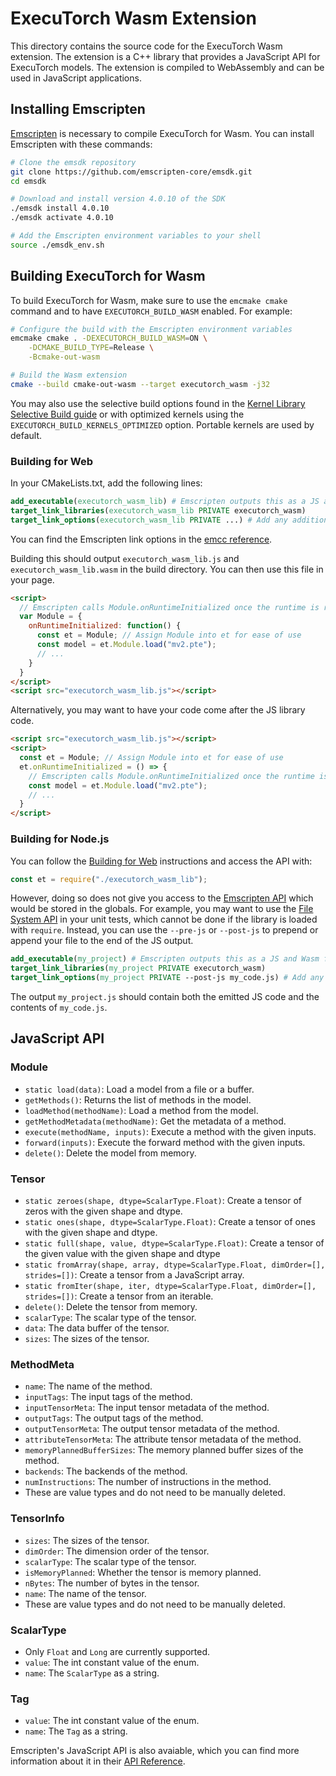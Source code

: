 # ExecuTorch Wasm Extension

This directory contains the source code for the ExecuTorch Wasm extension. The extension is a C++ library that provides a JavaScript API for ExecuTorch models. The extension is compiled to WebAssembly and can be used in JavaScript applications.

## Installing Emscripten

[Emscripten](https://emscripten.org/index.html) is necessary to compile ExecuTorch for Wasm. You can install Emscripten with these commands:

```bash
# Clone the emsdk repository
git clone https://github.com/emscripten-core/emsdk.git
cd emsdk

# Download and install version 4.0.10 of the SDK
./emsdk install 4.0.10
./emsdk activate 4.0.10

# Add the Emscripten environment variables to your shell
source ./emsdk_env.sh
```

## Building ExecuTorch for Wasm

To build ExecuTorch for Wasm, make sure to use the `emcmake cmake` command and to have `EXECUTORCH_BUILD_WASM` enabled. For example:

```bash
# Configure the build with the Emscripten environment variables
emcmake cmake . -DEXECUTORCH_BUILD_WASM=ON \
    -DCMAKE_BUILD_TYPE=Release \
    -Bcmake-out-wasm

# Build the Wasm extension
cmake --build cmake-out-wasm --target executorch_wasm -j32
```

You may also use the selective build options found in the [Kernel Library Selective Build guide](../../docs/source/kernel-library-selective-build.md) or with optimized kernels using the `EXECUTORCH_BUILD_KERNELS_OPTIMIZED` option. Portable kernels are used by default.

### Building for Web

In your CMakeLists.txt, add the following lines:

```cmake
add_executable(executorch_wasm_lib) # Emscripten outputs this as a JS and Wasm file
target_link_libraries(executorch_wasm_lib PRIVATE executorch_wasm)
target_link_options(executorch_wasm_lib PRIVATE ...) # Add any additional link options here
```

You can find the Emscripten link options in the [emcc reference](https://emscripten.org/docs/tools_reference/emcc.html).

Building this should output `executorch_wasm_lib.js` and `executorch_wasm_lib.wasm` in the build directory. You can then use this file in your page.

```html
<script>
  // Emscripten calls Module.onRuntimeInitialized once the runtime is ready.
  var Module = {
    onRuntimeInitialized: function() {
      const et = Module; // Assign Module into et for ease of use
      const model = et.Module.load("mv2.pte");
      // ...
    }
  }
</script>
<script src="executorch_wasm_lib.js"></script>
```

Alternatively, you may want to have your code come after the JS library code.

```html
<script src="executorch_wasm_lib.js"></script>
<script>
  const et = Module; // Assign Module into et for ease of use
  et.onRuntimeInitialized = () => {
    // Emscripten calls Module.onRuntimeInitialized once the runtime is ready.
    const model = et.Module.load("mv2.pte");
    // ...
  }
</script>
```

### Building for Node.js

You can follow the [Building for Web](#building-for-web) instructions and access the API with:

```js
const et = require("./executorch_wasm_lib");
```

However, doing so does not give you access to the [Emscripten API](https://emscripten.org/docs/api_reference/index.html) which would be stored in the globals. For example, you may want to use the [File System API](https://emscripten.org/docs/api_reference/Filesystem-API.html) in your unit tests, which cannot be done if the library is loaded with `require`. Instead, you can use the `--pre-js` or `--post-js` to prepend or append your file to the end of the JS output.

```cmake
add_executable(my_project) # Emscripten outputs this as a JS and Wasm file
target_link_libraries(my_project PRIVATE executorch_wasm)
target_link_options(my_project PRIVATE --post-js my_code.js) # Add any additional link options here
```

The output `my_project.js` should contain both the emitted JS code and the contents of `my_code.js`.

## JavaScript API

### Module
- `static load(data)`: Load a model from a file or a buffer.
- `getMethods()`: Returns the list of methods in the model.
- `loadMethod(methodName)`: Load a method from the model.
- `getMethodMetadata(methodName)`: Get the metadata of a method.
- `execute(methodName, inputs)`: Execute a method with the given inputs.
- `forward(inputs)`: Execute the forward method with the given inputs.
- `delete()`: Delete the model from memory.

### Tensor
- `static zeroes(shape, dtype=ScalarType.Float)`: Create a tensor of zeros with the given shape and dtype.
- `static ones(shape, dtype=ScalarType.Float)`: Create a tensor of ones with the given shape and dtype.
- `static full(shape, value, dtype=ScalarType.Float)`: Create a tensor of the given value with the given shape and dtype
- `static fromArray(shape, array, dtype=ScalarType.Float, dimOrder=[], strides=[])`: Create a tensor from a JavaScript array.
- `static fromIter(shape, iter, dtype=ScalarType.Float, dimOrder=[], strides=[])`: Create a tensor from an iterable.
- `delete()`: Delete the tensor from memory.
- `scalarType`: The scalar type of the tensor.
- `data`: The data buffer of the tensor.
- `sizes`: The sizes of the tensor.

### MethodMeta
- `name`: The name of the method.
- `inputTags`: The input tags of the method.
- `inputTensorMeta`: The input tensor metadata of the method.
- `outputTags`: The output tags of the method.
- `outputTensorMeta`: The output tensor metadata of the method.
- `attributeTensorMeta`: The attribute tensor metadata of the method.
- `memoryPlannedBufferSizes`: The memory planned buffer sizes of the method.
- `backends`: The backends of the method.
- `numInstructions`: The number of instructions in the method.
- These are value types and do not need to be manually deleted.

### TensorInfo
- `sizes`: The sizes of the tensor.
- `dimOrder`: The dimension order of the tensor.
- `scalarType`: The scalar type of the tensor.
- `isMemoryPlanned`: Whether the tensor is memory planned.
- `nBytes`: The number of bytes in the tensor.
- `name`: The name of the tensor.
- These are value types and do not need to be manually deleted.

### ScalarType
- Only `Float` and `Long` are currently supported.
- `value`: The int constant value of the enum.
- `name`: The `ScalarType` as a string.

### Tag
- `value`: The int constant value of the enum.
- `name`: The `Tag` as a string.

Emscripten's JavaScript API is also avaiable, which you can find more information about it in their [API Reference](https://emscripten.org/docs/api_reference/index.html).
